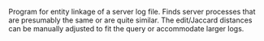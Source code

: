 Program for entity linkage of a server log file. Finds server processes that are presumably the same or are quite similar.
The edit/Jaccard distances can be manually adjusted to fit the query or accommodate larger logs. 

